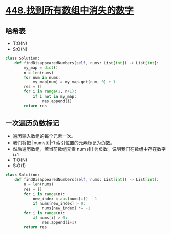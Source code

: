 
# [448.找到所有数组中消失的数字](https://leetcode-cn.com/problems/find-all-numbers-disappeared-in-an-array/)

## 哈希表

+ T:O(N)
+ S:O(N)

``` python
class Solution:
    def findDisappearedNumbers(self, nums: List[int]) -> List[int]:
        my_map = dict()
        n = len(nums)
        for num in nums:
            my_map[num] = my_map.get(num, 0) + 1
        res = []
        for i in range(1, n+1):
            if i not in my_map:
                res.append(i)
        return res
```

## 一次遍历负数标记
+ 遍历输入数组的每个元素一次。
+ 我们将把 |nums[i]|-1 索引位置的元素标记为负数。
+ 然后遍历数组，若当前数组元素 nums[i] 为负数，说明我们在数组中存在数字 i+1
+ T:O(N)
+ S:O(1)

``` python
class Solution:
    def findDisappearedNumbers(self, nums: List[int]) -> List[int]:
        n = len(nums)
        res = []
        for i in range(n):
            new_index = abs(nums[i]) - 1
            if nums[new_index] > 0:
                nums[new_index] *= -1
        for i in range(n):
            if nums[i] > 0:
                res.append(i+1)
        return res
```